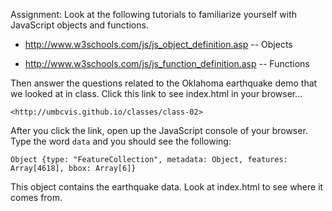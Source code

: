 
Assignment:  Look at the following tutorials to familiarize yourself with JavaScript objects and functions.  

* <http://www.w3schools.com/js/js_object_definition.asp> -- Objects

* <http://www.w3schools.com/js/js_function_definition.asp> -- Functions

Then answer the questions related to the Oklahoma earthquake demo that we looked at in class. Click this link to see index.html in your browser...

    <http://umbcvis.github.io/classes/class-02>

After you click the link, open up the JavaScript console of your browser.  Type the word ````data```` and you should see the following:

    Object {type: "FeatureCollection", metadata: Object, features: Array[4618], bbox: Array[6]}

This object contains the earthquake data.  Look at index.html to see where it comes from.
